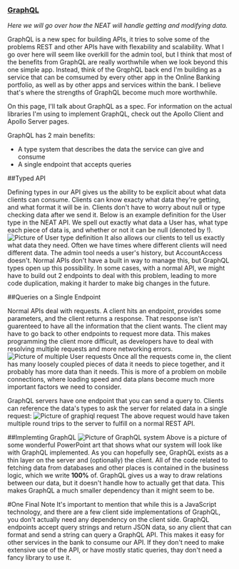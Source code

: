 ### [GraphQL](http://graphql.org/)

_Here we will go over how the NEAT will handle getting and modifying data._

GraphQL is a new spec for building APIs, it tries to solve some of the problems REST and other APIs have with flexability and scalability. What I go over here will seem like overkill for the admin tool, but I think that most of the benefits from GraphQL are really worthwhile when we look beyond this one simple app. Instead, think of the GrqphQL back end I'm building as a service that can be comsumed by every other app in the Online Banking portfolio, as well as by other apps and services within the bank. I believe that's where the strengths of GraphQL become much more worthwhile.

On this page, I'll talk about GraphQL as a spec. For information on the actual libraries I'm using to implement GraphQL, check out the Apollo Client and Apollo Server pages.

GraphQL has 2 main benefits:

* A type system that describes the data the service can give and consume
* A single endpoint that accepts queries

##Typed API

Defining types in our API gives us the ability to be explicit about what data clients can consume. Clients can know exacty what data they're getting, and what format it will be in. Clients don't have to worry about null or type checking data after we send it. Below is an example definition for the User type in the NEAT API. We spell out exactly what data a User has, what type each piece of data is, and whether or not it can be null (denoted by !).
![Picture of User type definition]()
It also allows our clients to tell us exactly what data they need. Often we have times where different clients will need different data. The admin tool needs a user's history, but AccountAccess doesn't. Normal APIs don't have a built in way to manage this, but GraphQL types open up this possibility. In some cases, with a normal API, we might have to build out 2 endpoints to deal with this problem, leading to more code duplication, making it harder to make big changes in the future.

##Queries on a Single Endpoint

Normal APIs deal with requests. A client hits an endpoint, provides some parameters, and the client returns a response. That response isn't guarenteed to have all the information that the client wants. The client may have to go back to other endpoints to request more data. This makes programming the client more difficult, as developers have to deal with resolving multiple requests and more networking errors.  
![Picture of multiple User requests]()
Once all the requests come in, the client has many loosely coupled pieces of data it needs to piece together, and it probably has more data than it needs. This is more of a problem on mobile connections, where loading speed and data plans become much more important factors we need to consider.

GraphQL servers have one endpoint that you can send a query to. Clients can reference the data's types to ask the server for related data in a single request:
![Picture of graphiql request]()
The above request would have taken multiple round trips to the server to fulfill on a normal REST API.

##Implemting GraphQL
![Picture of GraphQL system]()
Above is a picture of some wonderful PowerPoint art that shows what our system will look like with GraphQL implemented. As you can hopefully see, GraphQL exists as a thin layer on the server and (optionally) the client. All of the code related to fetching data from databases and other places is contained in the business logic, which we write **100%** of. GraphQL gives us a way to draw relations between our data, but it doesn't handle how to actually get that data. This makes GraphQL a much smaller dependency than it might seem to be.

#One Final Note
It's important to mention that while this is a JavaScript technology, and there are a few client side implementations of GraphQL, you don't actually need any dependency on the client side. GraphQL endpoints accept query strings and return JSON data, so any client that can format and send a string can query a GraphQL API. This makes it easy for other services in the bank to consume our API. If they don't need to make extensive use of the API, or have mostly static queries, thay don't need a fancy library to use it.
